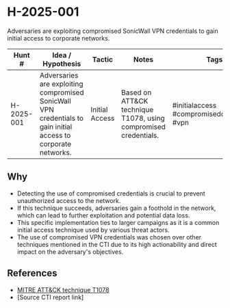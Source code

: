 # H-2025-001
Adversaries are exploiting compromised SonicWall VPN credentials to gain initial access to corporate networks.

| Hunt #       | Idea / Hypothesis                                                      | Tactic         | Notes                                      | Tags                           | Submitter                                   |
|--------------|-------------------------------------------------------------------------|----------------|--------------------------------------------|--------------------------------|---------------------------------------------|
| H-2025-001    | Adversaries are exploiting compromised SonicWall VPN credentials to gain initial access to corporate networks.                                                      | Initial Access | Based on ATT&CK technique T1078, using compromised credentials. | #initialaccess #compromisedcredentials #vpn | [hearth-auto-intel](https://github.com/THORCollective/HEARTH) |

## Why
- Detecting the use of compromised credentials is crucial to prevent unauthorized access to the network. 
- If this technique succeeds, adversaries gain a foothold in the network, which can lead to further exploitation and potential data loss.
- This specific implementation ties to larger campaigns as it is a common initial access technique used by various threat actors.
- The use of compromised VPN credentials was chosen over other techniques mentioned in the CTI due to its high actionability and direct impact on the adversary's objectives.

## References
- [MITRE ATT&CK technique T1078](https://attack.mitre.org/techniques/T1078/)
- [Source CTI report link]